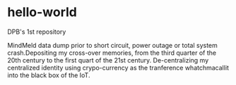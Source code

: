 # hello-world
DPB's 1st repository

MindMeld data dump prior to short circuit, power outage or total system crash.Depositing my cross-over memories, from the third quarter of the 20th century to the first quart of the 21st century. De-centralizing my centralized identity using crypo-currency as the tranference whatchmacallit into the black box of the IoT.
